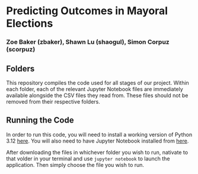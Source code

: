 # Predicting Outcomes in Mayoral Elections
### Zoe Baker (zbaker), Shawn Lu (shaogul), Simon Corpuz (scorpuz)

## Folders
This repository compiles the code used for all stages of our project. Within each folder, each of the relevant Jupyter Notebook files are immediately
available alongside the CSV files they read from. These files should not be removed from their respective folders.

## Running the Code
In order to run this code, you will need to install a working version of Python 3.12 [here](https://www.python.org/downloads/).
You will also need to have Jupyter Notebook installed from [here](https://jupyter.org/install).

After downloading the files in whichever folder you wish to run, nativate to that volder in your terminal and use `jupyter notebook` to launch the application.
Then simply choose the file you wish to run.
